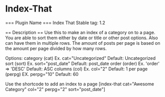# Index-That

=== Plugin Name ===
Index That
Stable tag: 1.2

== Description ==
Use this to make an index of a category on to a page. You are able to sort them either by date or title
or other post options. Also can have them in multiple rows. The amount of posts per page is based on the amount per page
divided by how many rows.




Options:
category (cat) Ex. cat="Uncategorized"  Default: Uncategorized
sort (sort) Ex. sort="post_date"  Default: post_date
order (order) Ex. 'order' => 'DESC'  Default: ASC
columns (col) Ex. col="2"  Default: 1
per page (perpg) EX. perpg="10"  Default: 60



Use the shortcode to add an index to a page
[index-that cat="Awesome Category" col="2"  perpg="2" sort="post_date"]
